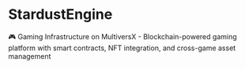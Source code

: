 # StardustEngine
🎮 Gaming Infrastructure on MultiversX - Blockchain-powered gaming platform with smart contracts, NFT integration, and cross-game asset management
